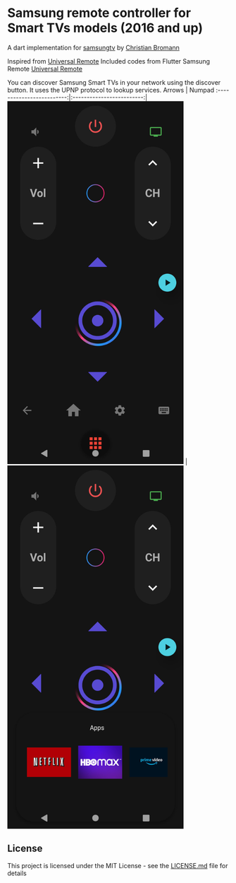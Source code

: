# Samsung remote controller for Smart TVs models (2016 and up)

A dart implementation for [samsungtv](https://github.com/christian-bromann/samsungtv) by [Christian Bromann](https://github.com/christian-bromann)

Inspired from [Universal Remote](https://apps.apple.com/us/app/universal-remote-tv-smart/id1401880138)
Included codes from Flutter Samsung Remote [Universal Remote](https://github.com/aelshamy/flutter_samsung_remote)

You can discover Samsung Smart TVs in your network using the discover button. It uses the UPNP protocol to lookup services.
Arrows | Numpad
:-------------------------:|:-------------------------:|
<img src="screens/screen.png" width="400" /> |<img src="screens/screen_menu.png" width="400" />

## License

This project is licensed under the MIT License - see the [LICENSE.md](LICENSE.md) file for details
